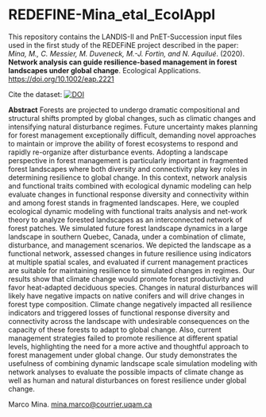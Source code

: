 # REDEFINE-Mina_etal_EcolAppl
This repository contains the LANDIS-II and PnET-Succession input files used in the first study of the REDEFiNE project described in the paper: *Mina, M., C. Messier, M. Duveneck, M.-J. Fortin, and N. Aquilué*. (2020). **Network analysis can guide resilience-based management in forest landscapes under global change**. Ecological Applications. https://doi.org/10.1002/eap.2221

Cite the dataset: [![DOI](https://zenodo.org/badge/262424477.svg)](https://zenodo.org/badge/latestdoi/262424477)

**Abstract**
Forests are projected to undergo dramatic compositional and structural shifts prompted by global changes, such as climatic changes and intensifying natural disturbance regimes. Future uncertainty makes planning for forest management exceptionally difficult, demanding novel approaches to maintain or improve the ability of forest ecosystems to respond and rapidly re-organize after disturbance events. Adopting a landscape perspective in forest management is particularly important in fragmented forest landscapes where both diversity and connectivity play key roles in determining resilience to global change. In this context, network analysis and functional traits combined with ecological dynamic modeling can help evaluate changes in functional response diversity and connectivity within and among forest stands in fragmented landscapes. Here, we coupled ecological dynamic modeling with functional traits analysis and net-work theory to analyze forested landscapes as an interconnected network of forest patches. We simulated future forest landscape dynamics in a large landscape in southern Quebec, Canada, under a combination of climate, disturbance, and management scenarios. We depicted the landscape as a functional network, assessed changes in future resilience using indicators at multiple spatial scales, and evaluated if current management practices are suitable for maintaining resilience to simulated changes in regimes. Our results show that climate change would promote forest productivity and favor heat-adapted deciduous species. Changes in natural disturbances will likely have negative impacts on native conifers and will drive changes in forest type composition. Climate change negatively impacted all resilience indicators and triggered losses of functional response diversity and connectivity across the landscape with undesirable consequences on the capacity of these forests to adapt to global change. Also, current management strategies failed to promote resilience at different spatial levels, highlighting the need for a more active and thoughtful approach to forest management under global change. Our study demonstrates the usefulness of combining dynamic landscape scale simulation modeling with network analyses to evaluate the possible impacts of climate change as well as human and natural disturbances on forest resilience under global change. 


Marco Mina. mina.marco@courrier.uqam.ca

